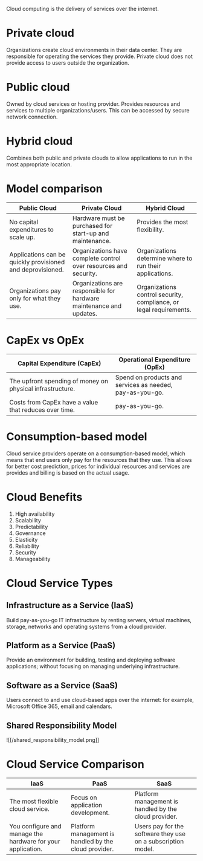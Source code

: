 Cloud computing is the delivery of services over the internet.

# Private cloud
Organizations create cloud environments in their data center. They are responsible for operating the services they provide.
Private cloud does not provide access to users outside the organization.

# Public cloud
Owned by cloud services or hosting provider.
Provides resources and services to multiple organizations/users.
This can be accessed by secure network connection.

# Hybrid cloud
Combines both public and private clouds to allow applications to run in the most appropriate location.

# Model comparison
| Public Cloud                                               | Private Cloud                                                         | Hybrid Cloud                                                       |
| ---------------------------------------------------------- | --------------------------------------------------------------------- | ------------------------------------------------------------------ |
| No capital expenditures to scale up.                       | Hardware must be purchased for start-up and maintenance.<br>          | Provides the most flexibility.<br><br>                             |
| Applications can be quickly provisioned and deprovisioned. | Organizations have complete control over resources and security. <br> | Organizations determine where to run their applications.           |
| Organizations pay only for what they use.                  | Organizations are responsible for hardware maintenance and updates.   | Organizations control security, compliance, or legal requirements. |

# CapEx vs OpEx
| Capital Expenditure (CapEx)                               | Operational Expenditure (OpEx)                               |
| --------------------------------------------------------- | ------------------------------------------------------------ |
| The upfront spending of money on physical infrastructure. | Spend on products and services as needed, <br>pay-as-you-go. |
| Costs from CapEx have a value that reduces over time.     | pay-as-you-go. <br>                                          |

# Consumption-based model
Cloud service providers operate on a consumption-based model, which means that end users only pay for the resources that they use.
This allows for better cost prediction, prices for individual resources and services are provides and billing is based on the actual usage.

# Cloud Benefits
1. High availability
2. Scalability
3. Predictability
4. Governance
5. Elasticity
6. Reliability
7. Security
8. Manageability

# Cloud Service Types
## Infrastructure as a Service (IaaS)
Build pay-as-you-go IT infrastructure by renting servers, virtual machines, storage, networks and operating systems from a cloud provider.

## Platform as a Service (PaaS)
Provide an environment for building, testing and deploying software applications; without focusing on managing underlying infrastructure.

## Software as a Service (SaaS)
Users connect to and use cloud-based apps over the internet: for example, Microsoft Office 365, email and calendars.

## Shared Responsibility Model
![[/shared_responsibility_model.png]]

# Cloud Service Comparison
| IaaS                                                        | PaaS                                                  | SaaS                                                         |
| ----------------------------------------------------------- | ----------------------------------------------------- | ------------------------------------------------------------ |
| The most flexible cloud service.                            | Focus on application development.                     | Platform management is handled by the cloud provider.<br>    |
| You configure and manage the hardware for your application. | Platform management is handled by the cloud provider. | Users pay for the software they use on a subscription model. |